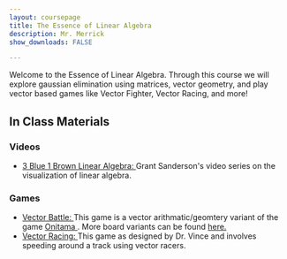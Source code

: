 ```yaml
---
layout: coursepage
title: The Essence of Linear Algebra  
description: Mr. Merrick 
show_downloads: FALSE

---
```


Welcome to the Essence of Linear Algebra. Through this course we will explore gaussian elimination using matrices, vector geometry, and play vector based games like Vector Fighter, Vector Racing, and more! 

## In Class Materials 
### Videos
* <a href="https://youtu.be/fNk_zzaMoSs"> 3 Blue 1 Brown Linear Algebra: </a> Grant Sanderson's video series on the visualization of linear algebra. 

### Games 
* <a href="https://merrickmath.github.io/MerrickMath.github.io-LinearAlgebra/Activities/Games/VectorWars.pdf">  Vector Battle: </a> This game is a vector arithmatic/geomtery variant of the game <a href="https://merrickmath.github.io/MerrickMath.github.io-LinearAlgebra/Activities/Games/OnitamaGame.pdf"> Onitama </a>. More board variants can be found <a href="https://merrickmath.github.io/MerrickMath.github.io-LinearAlgebra/Activities/Games/VectorBoardVariants.pdf"> here. </a>
* <a href="https://merrickmath.github.io/MerrickMath.github.io-LinearAlgebra/Activities/Games/VectorRacing.pdf">  Vector Racing: </a> This game as designed by Dr. Vince and involves speeding around a track using vector racers. 










  




